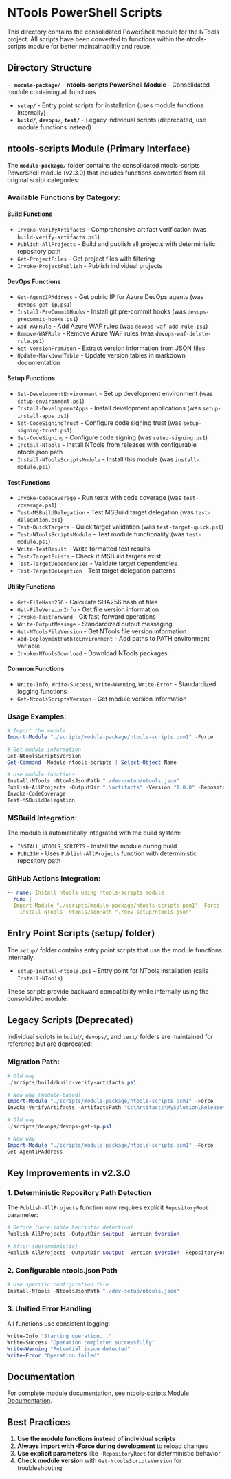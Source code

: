 # NTools PowerShell Scripts

This directory contains the consolidated PowerShell module for the NTools project. All scripts have been converted to functions within the ntools-scripts module for better maintainability and reuse.

## Directory Structure

-- **`module-package/`** - **ntools-scripts PowerShell Module** - Consolidated module containing all functions
- **`setup/`** - Entry point scripts for installation (uses module functions internally)
- **`build/`**, **`devops/`**, **`test/`** - Legacy individual scripts (deprecated, use module functions instead)

## ntools-scripts Module (Primary Interface)

The **`module-package/`** folder contains the consolidated ntools-scripts PowerShell module (v2.3.0) that includes functions converted from all original script categories:

### Available Functions by Category:

#### Build Functions
- `Invoke-VerifyArtifacts` - Comprehensive artifact verification (was `build-verify-artifacts.ps1`)
- `Publish-AllProjects` - Build and publish all projects with deterministic repository path
- `Get-ProjectFiles` - Get project files with filtering
- `Invoke-ProjectPublish` - Publish individual projects

#### DevOps Functions  
- `Get-AgentIPAddress` - Get public IP for Azure DevOps agents (was `devops-get-ip.ps1`)
- `Install-PreCommitHooks` - Install git pre-commit hooks (was `devops-precommit-hooks.ps1`)
- `Add-WAFRule` - Add Azure WAF rules (was `devops-waf-add-rule.ps1`)
- `Remove-WAFRule` - Remove Azure WAF rules (was `devops-waf-delete-rule.ps1`)
- `Get-VersionFromJson` - Extract version information from JSON files
- `Update-MarkdownTable` - Update version tables in markdown documentation

#### Setup Functions
- `Set-DevelopmentEnvironment` - Set up development environment (was `setup-environment.ps1`)
- `Install-DevelopmentApps` - Install development applications (was `setup-install-apps.ps1`)
- `Set-CodeSigningTrust` - Configure code signing trust (was `setup-signing-trust.ps1`)
- `Set-CodeSigning` - Configure code signing (was `setup-signing.ps1`)
- `Install-NTools` - Install NTools from releases with configurable ntools.json path
- `Install-NToolsScriptsModule` - Install this module (was `install-module.ps1`)

#### Test Functions
- `Invoke-CodeCoverage` - Run tests with code coverage (was `test-coverage.ps1`)
- `Test-MSBuildDelegation` - Test MSBuild target delegation (was `test-delegation.ps1`)
- `Test-QuickTargets` - Quick target validation (was `test-target-quick.ps1`)
- `Test-NToolsScriptsModule` - Test module functionality (was `test-module.ps1`)
- `Write-TestResult` - Write formatted test results
- `Test-TargetExists` - Check if MSBuild targets exist
- `Test-TargetDependencies` - Validate target dependencies
- `Test-TargetDelegation` - Test target delegation patterns

#### Utility Functions
- `Get-FileHash256` - Calculate SHA256 hash of files
- `Get-FileVersionInfo` - Get file version information
- `Invoke-FastForward` - Git fast-forward operations
- `Write-OutputMessage` - Standardized output messaging
- `Get-NToolsFileVersion` - Get NTools file version information
- `Add-DeploymentPathToEnvironment` - Add paths to PATH environment variable
- `Invoke-NToolsDownload` - Download NTools packages

#### Common Functions
- `Write-Info`, `Write-Success`, `Write-Warning`, `Write-Error` - Standardized logging functions
- `Get-NtoolsScriptsVersion` - Get module version information

### Usage Examples:

```powershell
# Import the module
Import-Module "./scripts/module-package/ntools-scripts.psm1" -Force

# Get module information
Get-NtoolsScriptsVersion
Get-Command -Module ntools-scripts | Select-Object Name

# Use module functions
Install-NTools -NtoolsJsonPath "./dev-setup/ntools.json"
Publish-AllProjects -OutputDir ".\artifacts" -Version "1.0.0" -RepositoryRoot (Get-Location)
Invoke-CodeCoverage
Test-MSBuildDelegation
```

### MSBuild Integration:
The module is automatically integrated with the build system:
- `INSTALL_NTOOLS_SCRIPTS` - Install the module during build
- `PUBLISH` - Uses `Publish-AllProjects` function with deterministic repository path

### GitHub Actions Integration:
```yaml
-- name: Install ntools using ntools-scripts module
  run: |
  Import-Module "./scripts/module-package/ntools-scripts.psm1" -Force
    Install-NTools -NtoolsJsonPath "./dev-setup/ntools.json"
```

## Entry Point Scripts (setup/ folder)

The `setup/` folder contains entry point scripts that use the module functions internally:

- `setup-install-ntools.ps1` - Entry point for NTools installation (calls `Install-NTools`)

These scripts provide backward compatibility while internally using the consolidated module.

## Legacy Scripts (Deprecated)

Individual scripts in `build/`, `devops/`, and `test/` folders are maintained for reference but are deprecated:

### Migration Path:
```powershell
# Old way
./scripts/build/build-verify-artifacts.ps1

# New way (module-based)
Import-Module "./scripts/module-package/ntools-scripts.psm1" -Force
Invoke-VerifyArtifacts -ArtifactsPath "C:\Artifacts\MySolution\Release\1.2.3" -ProductVersion "1.2.3"

# Old way  
./scripts/devops/devops-get-ip.ps1

# New way
Import-Module "./scripts/module-package/ntools-scripts.psm1" -Force
Get-AgentIPAddress
```

## Key Improvements in v2.3.0

### 1. Deterministic Repository Path Detection
The `Publish-AllProjects` function now requires explicit `RepositoryRoot` parameter:
```powershell
# Before (unreliable heuristic detection)
Publish-AllProjects -OutputDir $output -Version $version

# After (deterministic)
Publish-AllProjects -OutputDir $output -Version $version -RepositoryRoot $repoRoot
```

### 2. Configurable ntools.json Path
```powershell
# Use specific configuration file
Install-NTools -NtoolsJsonPath "./dev-setup/ntools.json"
```

### 3. Unified Error Handling
All functions use consistent logging:
```powershell
Write-Info "Starting operation..."
Write-Success "Operation completed successfully"
Write-Warning "Potential issue detected"
Write-Error "Operation failed"
```

## Documentation

For complete module documentation, see [ntools-scripts Module Documentation](../docs/ntools/ntools-scripts-module.md).

## Best Practices

1. **Use the module functions instead of individual scripts**
2. **Always import with -Force during development** to reload changes
3. **Use explicit parameters** like `-RepositoryRoot` for deterministic behavior
4. **Check module version** with `Get-NtoolsScriptsVersion` for troubleshooting